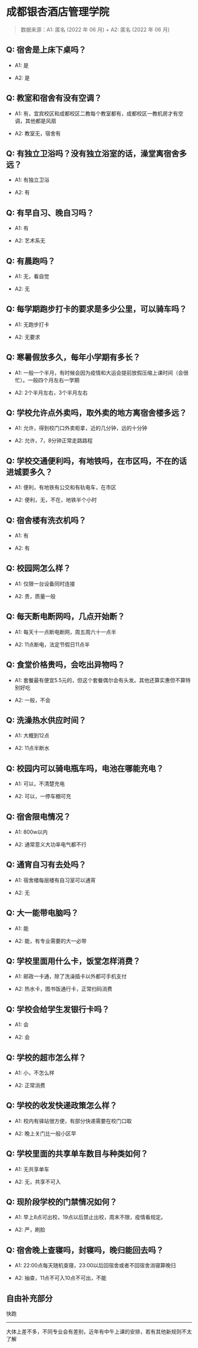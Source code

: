 # 成都银杏酒店管理学院

> 数据来源：A1: 匿名 (2022 年 06 月) + A2: 匿名 (2022 年 06 月)

## Q: 宿舍是上床下桌吗？

- A1: 是

- A2: 是

## Q: 教室和宿舍有没有空调？

- A1: 有，宜宾校区和成都校区二教每个教室都有，成都校区一教机房才有空调，其他都是风扇

- A2: 教室无，宿舍有

## Q: 有独立卫浴吗？没有独立浴室的话，澡堂离宿舍多远？

- A1: 有独立卫浴

- A2: 有

## Q: 有早自习、晚自习吗？

- A1: 有

- A2: 艺术系无

## Q: 有晨跑吗？

- A1: 无，看自觉

- A2: 无

## Q: 每学期跑步打卡的要求是多少公里，可以骑车吗？

- A1: 无跑步打卡

- A2: 无要求

## Q: 寒暑假放多久，每年小学期有多长？

- A1: 一般一个半月，有时候会因为疫情和大运会提前放假压缩上课时间（会很忙）。一般四个月左右一学期

- A2: 2个半月左右，3个半月左右

## Q: 学校允许点外卖吗，取外卖的地方离宿舍楼多远？

- A1: 允许，得到校门口外卖柜拿，近的几分钟，远的十分钟

- A2: 允许，7，8分钟正常走路路程

## Q: 学校交通便利吗，有地铁吗，在市区吗，不在的话进城要多久？

- A1: 便利，有地铁有公交和有轨电车，在市区

- A2: 便利，无，不在，地铁半个小时

## Q: 宿舍楼有洗衣机吗？

- A1: 有

- A2: 有

## Q: 校园网怎么样？

- A1: 仅限一台设备同时连接

- A2: 贵，质量一般

## Q: 每天断电断网吗，几点开始断？

- A1: 每天十一点断电断网，周五周六十一点半

- A2: 11点断电，法定节假日11点半

## Q: 食堂价格贵吗，会吃出异物吗？

- A1: 套餐最有便宜5.5元的，但这个套餐偶尔会有头发。其他还算实惠但不算特别好吃

- A2: 一般，不会

## Q: 洗澡热水供应时间？

- A1: 大概到12点

- A2: 11点半断水

## Q: 校园内可以骑电瓶车吗，电池在哪能充电？

- A1: 可以，不清楚充电

- A2: 可以，一停车棚可充

## Q: 宿舍限电情况？

- A1: 800w以内

- A2: 通常意义大功率电气都不行

## Q: 通宵自习有去处吗？

- A1: 宿舍楼每层楼有自习室可以通宵

- A2: 无

## Q: 大一能带电脑吗？

- A1: 能

- A2: 能，有专业需要的大一必带

## Q: 学校里面用什么卡，饭堂怎样消费？

- A1: 邮政一卡通，除了洗澡插卡以外都可手机支付

- A2: 热水卡，图书饭通行卡，正常扫码消费

## Q: 学校会给学生发银行卡吗？

- A1: 会

- A2: 会

## Q: 学校的超市怎么样？

- A1: 小，不怎么样

- A2: 正常消费

## Q: 学校的收发快递政策怎么样？

- A1: 校内有驿站很方便，有部分快递需要在校门口取

- A2: 晚上关门比一般小区早

## Q: 学校里面的共享单车数目与种类如何？

- A1: 无共享单车

- A2: 无，共享不可入

## Q: 现阶段学校的门禁情况如何？

- A1: 早上8点可出校，19点以后禁止出校，周末不限，疫情看规定。

- A2: 严，刷脸

## Q: 宿舍晚上查寝吗，封寝吗，晚归能回去吗？

- A1: 22:00点每天随机查寝，23:00以后回宿舍或者不回宿舍消寝算晚归

- A2: 抽查，11点不可入10点不可出，不能

## 自由补充部分

快跑

***

大体上差不多，不同专业会有差别，近年有中午上课的安排，若有其他新规则不太了解
